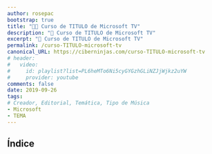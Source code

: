 ```yaml
---
author: rosepac
bootstrap: true
title: "👨‍🏫 Curso de TITULO de Microsoft TV"
description: "🚀 Curso de TITULO de Microsoft TV"
excerpt: "🚀 Curso de TITULO de Microsoft TV"
permalink: /curso-TITULO-microsoft-tv
canonical_URL: https://ciberninjas.com/curso-TITULO-microsoft-tv
# header:
#   video:
#     id: playlist?list=PL6heMTo6Ni5cyGYGzhGLiNZJjWjkz2uYW
#     provider: youtube
comments: false
date: 2019-09-26
tags:
# Creador, Editorial, Temática, Tipo de Música
- Microsoft
- TEMA
---
```


## Índice